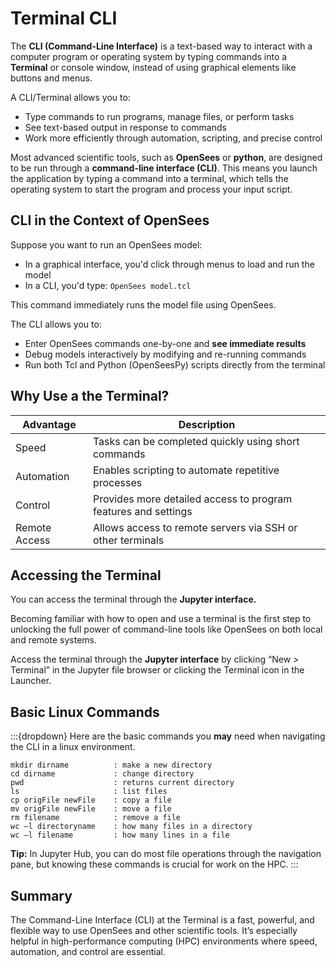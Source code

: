 # Terminal CLI

The **CLI (Command-Line Interface)** is a text-based way to interact with a computer program or operating system by typing commands into a **Terminal** or console window, instead of using graphical elements like buttons and menus. 

A CLI/Terminal  allows you to:

- Type commands to run programs, manage files, or perform tasks  
- See text-based output in response to commands  
- Work more efficiently through automation, scripting, and precise control


Most advanced scientific tools, such as **OpenSees** or **python**, are designed to be run through a **command-line interface (CLI)**. This means you launch the application by typing a command into a terminal, which tells the operating system to start the program and process your input script.

## CLI in the Context of OpenSees

Suppose you want to run an OpenSees model:
- In a graphical interface, you'd click through menus to load and run the model  
- In a CLI, you'd type: `OpenSees model.tcl`

This command immediately runs the model file using OpenSees.

The CLI allows you to:

- Enter OpenSees commands one-by-one and **see immediate results**
- Debug models interactively by modifying and re-running commands  
- Run both Tcl and Python (OpenSeesPy) scripts directly from the terminal


## Why Use a the Terminal?

| Advantage     | Description                                                               |
|--------------|---------------------------------------------------------------------------|
| Speed         | Tasks can be completed quickly using short commands                       |
| Automation    | Enables scripting to automate repetitive processes                        |
| Control       | Provides more detailed access to program features and settings            |
| Remote Access | Allows access to remote servers via SSH or other terminals                |

## Accessing the Terminal
You can access the terminal through the **Jupyter interface.**

Becoming familiar with how to open and use a terminal is the first step to unlocking the full power of command-line tools like OpenSees on both local and remote systems.

Access the terminal through the **Jupyter interface** by clicking “New > Terminal” in the Jupyter file browser or clicking the Terminal icon in the Launcher.

<div id="slideShow">
<script>
    addSlides("slideShow","../_static/TerminalRun/Slide","JPG",1,4)
</script>



## Basic Linux Commands

:::{dropdown} Here are the basic commands you **may** need when navigating the CLI in a linux environment.

```
mkdir dirname          : make a new directory
cd dirname             : change directory
pwd                    : returns current directory
ls                     : list files 
cp origFile newFile    : copy a file
mv origFile newFile    : move a file
rm filename            : remove a file
wc –l directoryname    : how many files in a directory 
wc –l filename         : how many lines in a file 
```

**Tip:** In Jupyter Hub, you can do most file operations through the navigation pane, but knowing these commands is crucial for work on the HPC.
:::
## Summary

The Command-Line Interface (CLI) at the Terminal is a fast, powerful, and flexible way to use OpenSees and other scientific tools. It’s especially helpful in high-performance computing (HPC) environments where speed, automation, and control are essential.


